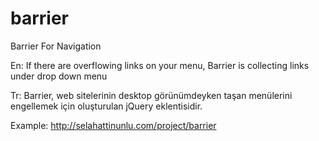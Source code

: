 # barrier
Barrier For Navigation

En: If there are overflowing links on your menu, Barrier is collecting links under drop down menu

Tr: Barrier, web sitelerinin desktop görünümdeyken taşan menülerini engellemek için oluşturulan jQuery eklentisidir.


Example: http://selahattinunlu.com/project/barrier